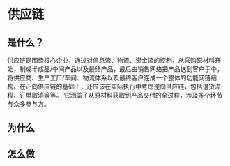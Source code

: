 # 供应链

## 是什么？
供应链是围绕核心企业，通过对信息流、物流、资金流的控制，从采购原材料开始，制成半成品/中间产品以及最终产品，最后由销售网络把产品送到客户手中，将供应商、生产工厂/车间、物流体系以及最终客户连成一个整体的功能网链结构。在正向供应链的基础上，还应该在实际执行中考虑逆向供应链，包括退货流程、订单取消等等。
它涵盖了从原材料获取到产品交付的全过程，涉及多个环节与众多参与方。

## 为什么

## 怎么做

